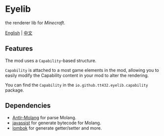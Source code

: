 # Eyelib

the renderer lib for _Minecraft_.

[English](README.md) | [中文](README.cn.md)

## Features

The mod uses a `Capability`-based structure.

`Capability` is attached to a most game elements in the mod, allowing you to easily modify the Capability content in your mod to alter the rendering.

You can find the `Capability` in the `io.github.tt432.eyelib.capability` package.

## Dependencies

- [Antlr-Molang](https://github.com/TT432/antlr-molang) for parse Molang.
- [javassist](http://www.javassist.org/) for generate bytecode for Molang.
- [lombok](https://projectlombok.org/) for generate getter/setter and more.